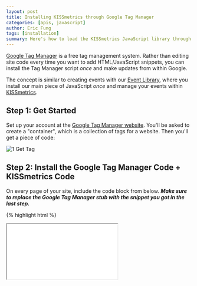 ```yaml
---
layout: post
title: Installing KISSmetrics through Google Tag Manager
categories: [apis, javascript]
author: Eric Fung
tags: [installation]
summary: Here's how to load the KISSmetrics JavaScript library through Google Tag Manager.
---
```

[Google Tag Manager][gtm] is a free tag management system. Rather than editing site code every time you want to add HTML/JavaScript snippets, you can install the Tag Manager script *once* and make updates from within Google.

The concept is similar to creating events with our [Event Library][evlib], where you install our main piece of JavaScript *once* and manage your events within [KISSmetrics][evlib-link].

## Step 1: Get Started

Set up your account at the [Google Tag Manager website][gtm]. You'll be asked to create a "container", which is a collection of tags for a website. Then you'll get a piece of code:

![1 Get Tag][ss1]

## Step 2: Install the Google Tag Manager Code + KISSmetrics Code

On every page of your site, include the code block from below. ***Make sure to replace the Google Tag Manager stub with the snippet you got in the last step.***

{% highlight html %}
<script type="text/javascript">
// Prepare for KISSmetrics setup before loading Google Tag Manager
var _kmq = _kmq || [];
</script>

<!-- Google Tag Manager -->
<noscript><iframe src="//www.googletagmanager.com/..."></script>
<!-- End Google Tag Manager -->
{% endhighlight %}

Here's a screenshot of installing in a Wordpress template:

![2 Install Tag][ss2]

*Technical Note: Google Tag Manager [doesn't let you control the order][gtm-order] in which your tags are loaded.* That's why you are creating the `_kmq` array outside of the Google-managed tags. That way, any KM API calls that Google manages doesn't cause any JavaScript errors. To read more, please refer to our [JavaScript library documentation][js-async].

## Step 3: Back in Google Tag Manager, Set Up a Tag for the KISSmetrics JavaScript Snippet

* Back in Google Tag Manager, create a "Custom HTML Tag":

![3 HTML Tag][ss3]

* Please refer to your site's [Settings page][settings] to obtain your KISSmetrics JavaScript snippet, which you'll place in the "HTML" field:
 
![4 Add KM][ss4]

* Click the button to `+ Add Rule to Fire Tag`, so that you can tell Google to load our snippet on ***All Pages***:

![5 Apply Rule][ss5]

* Save this tag. Now you'll update your Tag by clicking "Create Version" in the top right corner:

![6 Create Version][ss6]

* You can preview your changes here, so when ready, click "Save and Publish":

![7 Publish][ss7]

## That's It!

As always, you can check in [KISSmetrics Live][live] to look for your own activity, and to check that you've installed properly.

To recap, there are 4 steps:

1. Create a *tag* containing the JavaScript snippet and/or API calls.
2. Create a *rule* that tells on which pages to load those tags.
3. Create a *version* to save a history of your changes.
4. *Publish* the version so that it is actively running on your site.

[gtm]: https://www.google.com/tagmanager
[gtm-order]: http://support.google.com/tagmanager/answer/2772421/?hl=en

[evlib]: /tools/event-library
[evlib-link]: https://www.kissmetrics.com/wizard
[settings]: https://www.kissmetrics.com/settings
[js-async]: /apis/javascript/javascript-specific#how-does-it-work-

[live]: /tools/live

[ss1]: https://s3.amazonaws.com/kissmetrics-support-files/assets/apis/javascript/google-tag-manager/1-get-tag.png
[ss2]: https://s3.amazonaws.com/kissmetrics-support-files/assets/apis/javascript/google-tag-manager/2-install-tag.png
[ss3]: https://s3.amazonaws.com/kissmetrics-support-files/assets/apis/javascript/google-tag-manager/3-html-tag.png
[ss4]: https://s3.amazonaws.com/kissmetrics-support-files/assets/apis/javascript/google-tag-manager/4-add-km.png
[ss5]: https://s3.amazonaws.com/kissmetrics-support-files/assets/apis/javascript/google-tag-manager/5-apply-rule.png
[ss6]: https://s3.amazonaws.com/kissmetrics-support-files/assets/apis/javascript/google-tag-manager/6-create-version.png
[ss7]: https://s3.amazonaws.com/kissmetrics-support-files/assets/apis/javascript/google-tag-manager/7-publish.png